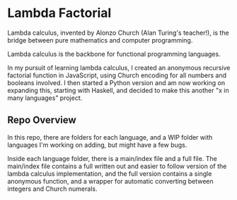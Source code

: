 # Lambda Factorial

Lambda calculus, invented by Alonzo Church (Alan Turing's teacher!), is the bridge between pure mathematics and computer programming.

Lambda calculus is the backbone for functional programming languages.

In my pursuit of learning lambda calculus, I created an anonymous recursive factorial function in JavaScript, using Church encoding for all numbers and booleans involved. I then started a Python version and am now working on expanding this, starting with Haskell, and decided to make this another "x in many languages" project. 

## Repo Overview

In this repo, there are folders for each language, and a WIP folder with languages I'm working on adding, but might have a few bugs.

Inside each language folder, there is a main/index file and a full file. The main/index file contains a full written out and easier to follow version of the lambda calculus implementation, and the full version contains a single anonymous function, and a wrapper for automatic converting between integers and Church numerals.
